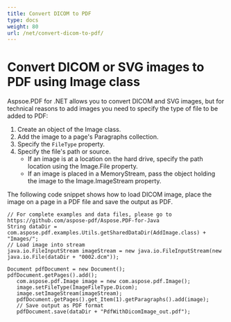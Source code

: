 ```yaml
---
title: Convert DICOM to PDF
type: docs
weight: 80
url: /net/convert-dicom-to-pdf/
---
```

# Convert DICOM or SVG images to PDF using Image class

Aspsoe.PDF for .NET allows you to convert DICOM and SVG images, but for technical reasons to add images you need to specify the type of file to be added to PDF:

1. Create an object of the Image class.
1. Add the image to a page's Paragraphs collection.
1. Specify the `FileType` property.
1. Specify the file's path or source.
    - If an image is at a location on the hard drive, specify the path location using the Image.File property.
    - If an image is placed in a MemoryStream, pass the object holding the image to the Image.ImageStream property.

The following code snippet shows how to load DICOM image, place the image on a page in a PDF file and save the output as PDF.
```
// For complete examples and data files, please go to https://github.com/aspose-pdf/Aspose.PDF-for-Java
String dataDir = com.aspose.pdf.examples.Utils.getSharedDataDir(AddImage.class) + "Images/";
// Load image into stream
java.io.FileInputStream imageStream = new java.io.FileInputStream(new java.io.File(dataDir + "0002.dcm"));
		
Document pdfDocument = new Document();
pdfDocument.getPages().add();
   com.aspose.pdf.Image image = new com.aspose.pdf.Image();
   image.setFileType(ImageFileType.Dicom);
   image.setImageStream(imageStream);
   pdfDocument.getPages().get_Item(1).getParagraphs().add(image);
   // Save output as PDF format
   pdfDocument.save(dataDir + "PdfWithDicomImage_out.pdf");
   ```